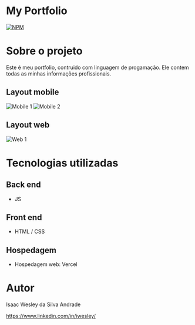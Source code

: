 # My Portfolio
[![NPM](https://img.shields.io/npm/l/react)](https://github.com/d0tcon/my-portfolio/blob/main/LICENSE) 

# Sobre o projeto


Este é meu portfolio, contruido com linguagem de progamação. Ele contem todas as minhas informações profissionais.

## Layout mobile
![Mobile 1](https://github.com/d0tcon/images/blob/main/mobile%20port.png) ![Mobile 2](https://github.com/d0tcon/images/blob/main/mobile%20port%202.png)

## Layout web
![Web 1](https://github.com/d0tcon/images/blob/main/desk%20port.png)

# Tecnologias utilizadas
## Back end
- JS
## Front end
- HTML / CSS  
## Hospedagem 
- Hospedagem web: Vercel

# Autor

Isaac Wesley da Silva Andrade

https://www.linkedin.com/in/iwesley/
